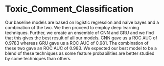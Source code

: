 # Toxic_Comment_Classification
Our baseline models are based on logistic regression and naive bayes and a combination of the two. We
then proceed to employ deep learning techniques. Further, we create an ensemble of CNN and GRU and
we find that this gives the best result of all our models. CNN gave us a ROC AUC of 0.9783 whereas
GRU gave us a ROC AUC of 0.981. The combination of these two gave an ROC AUC of 0.983. We
expected our best model to be a blend of these techniques as some feature probabilities are better studied
by some techniques than others.
